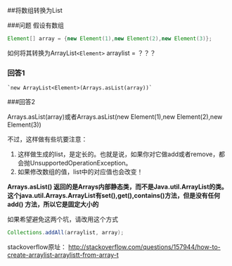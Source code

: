 ##将数组转换为List

###问题
假设有数组
```java
Element[] array = {new Element(1),new Element(2),new Element(3)};
```
如何将其转换为ArrayList`<Element>` arraylist = ？？？

### 回答1 ###

    `new ArrayList<Element>(Arrays.asList(array))`

###回答2

Arrays.asList(array)或者Arrays.asList(new Element(1),new Element(2),new Element(3))

不过，这样做有些坑要注意：

1. 这样做生成的list，是定长的。也就是说，如果你对它做add或者remove，都会抛UnsupportedOperationException。
2. 如果修改数组的值，list中的对应值也会改变！

**Arrays.asList() 返回的是Arrays内部静态类，而不是Java.util.ArrayList的类。这个java.util.Arrays.ArrayList有set(),get(),contains()方法，但是没有任何add() 方法，所以它是固定大小的**


如果希望避免这两个坑，请改用这个方式
```java
Collections.addAll(arraylist, array);
```

stackoverflow原址：
http://stackoverflow.com/questions/157944/how-to-create-arraylist-arraylistt-from-array-t